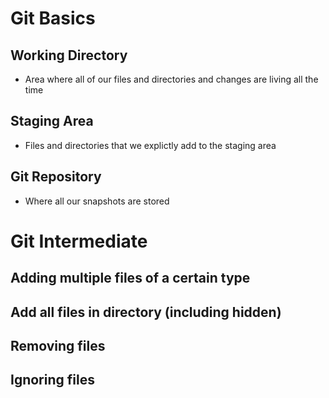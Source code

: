 # Git Basics
## Working Directory
* Area where all of our files and directories and changes are living all the time

## Staging Area
* Files and directories that we explictly add to the staging area

## Git Repository
* Where all our snapshots are stored

# Git Intermediate
## Adding multiple files of a certain type

## Add all files in directory (including hidden)

## Removing files

## Ignoring files